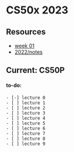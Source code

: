 # CS50x 2023

## Resources

- [week 01](https://lazydukk.github.io/cs50/2022/)
- [2022/notes](https://lazydukk.github.io/cs50/2022/notes/notes-01)

## Current: CS50P

#### to-do:

    - [-] lecture 0
    - [ ] lecture 1
    - [ ] lecture 2
    - [ ] lecture 3
    - [ ] lecture 4
    - [ ] lecture 5
    - [ ] lecture 6
    - [ ] lecture 7
    - [ ] lecture 8
    - [ ] lecture 9
